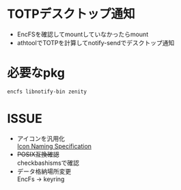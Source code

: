 # TOTPデスクトップ通知

* EncFSを確認してmountしていなかったらmount
* athtoolでTOTPを計算してnotify-sendでデスクトップ通知

# 必要なpkg

`encfs libnotify-bin zenity`


# ISSUE

* アイコンを汎用化  
[Icon Naming Specification](https://specifications.freedesktop.org/icon-naming-spec/icon-naming-spec-latest.html "Icon Naming Specification")
* ~~POSIX互換確認~~  
checkbashismsで確認
* データ格納場所変更  
EncFs -> keyring
